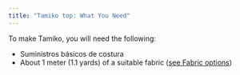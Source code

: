 ```yaml
---
title: "Tamiko top: What You Need"
---
```


To make Tamiko, you will need the following:

- Suministros básicos de costura
- About 1 meter (1.1 yards) of a suitable fabric ([see Fabric options](/docs/patterns/tamiko/fabric))
